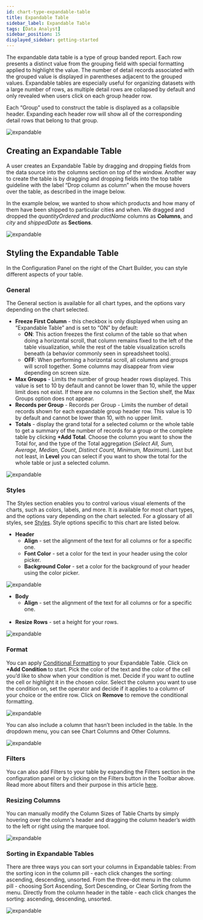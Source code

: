 ```yaml
---
id: chart-type-expandable-table
title: Expandable Table
sidebar_label: Expandable Table
tags: [Data Analyst]
sidebar_position: 15
displayed_sidebar: getting-started
---
```


<div style={{textAlign: "justify"}}>

The expandable data table is a type of group banded report. Each row presents a distinct value from the grouping field with special formatting applied to highlight the value. The number of detail records associated with the grouped value is displayed in parentheses adjacent to the grouped values. Expandable tables are especially useful for organizing datasets with a large number of rows, as multiple detail rows are collapsed by default and only revealed when users click on each group header row.

Each “Group” used to construct the table is displayed as a collapsible header. Expanding each header row will show all of the corresponding detail rows that belong to that group.

![expandable](https://s3.amazonaws.com/cdn.qrvey.com/documentation_assets/ui-docs/dataviews/chart-types-all/Expandable/expandable.png#thumbnail-60)


## Creating an Expandable Table 
A user creates an Expandable Table by dragging and dropping fields from the data source into the columns section on top of the window. Another way to create the table is by dragging and dropping fields into the top table guideline with the label “Drop column as column” when the mouse hovers over the table, as described in the image below.

In the example below, we wanted to show which products and how many of them have been shipped to particular cities and when. We dragged and dropped the *quantityOrdered* and *productName* columns as **Columns**, and *city* and *shippedDate* as **Sections**.


![expandable](https://s3.amazonaws.com/cdn.qrvey.com/documentation_assets/ui-docs/dataviews/chart-types-all/Expandable/expandable2.gif#thumbnail)


## Styling the Expandable Table 
In the Configuration Panel on the right of the Chart Builder, you can style different aspects of your table.

### General
The General section is available for all chart types, and the options vary depending on the chart selected.

* **Freeze First Column** - this checkbox is only displayed when using an “Expandable Table” and is set to “ON” by default:
    * **ON**: This action freezes the first column of the table so that when doing a horizontal scroll, that column remains fixed to the left of the table visualization, while the rest of the table visualization scrolls beneath (a behavior commonly seen in spreadsheet tools).
    * **OFF**: When performing a horizontal scroll, all columns and groups will scroll together. Some columns may disappear from view depending on screen size.
* **Max Groups** - Limits the number of group header rows displayed. This value is set to 10 by default and cannot be lower than 10, while the upper limit does not exist. If there are no columns in the Section shelf, the Max Groups option does not appear.
* **Records per Group** - Records per Group - Limits the number of detail records shown for each expandable group header row. This value is 10 by default and cannot be lower than 10, with no upper limit.
* **Totals** - display the grand total for a selected column or the whole table to get a summary of the number of records for a group or the complete table by clicking **+Add Total**. Choose the column you want to show the Total for, and the type of the Total aggregation (*Select All, Sum, Average, Median, Count, Distinct Count, Minimum, Maximum*). Last but not least, in **Level** you can select if you want to show the total for the whole table or just a selected column. 

![expandable](https://s3.amazonaws.com/cdn.qrvey.com/documentation_assets/ui-docs/dataviews/chart-types-all/Expandable/expandable3.png#thumbnail-40) 



### Styles
The Styles section enables you to control various visual elements of the charts, such as colors, labels, and more. It is available for most chart types, and the options vary depending on the chart selected. For a glossary of all styles, see [Styles](../09-Configure%20charts/chart-styles.md). Style options specific to this chart are listed below. 

* **Header**
  * **Align** - set the alignment of the text for all columns or for a specific one.
  * **Font Color** - set a color for the text in your header using the color picker. 
  * **Background Color** - set a color for the background of your header using the color picker.

![expandable](https://s3.amazonaws.com/cdn.qrvey.com/documentation_assets/ui-docs/dataviews/chart-types-all/Expandable/body.png#thumbnail-40)  


* **Body**
  * **Align** - set the alignment of the text for all columns or for a specific one.<br /> <br />
* **Resize Rows** - set a height for your rows. 

![expandable](https://s3.amazonaws.com/cdn.qrvey.com/documentation_assets/ui-docs/dataviews/chart-types-all/Expandable/expandable3.png#thumbnail)


### Format
You can apply [Conditional Formatting](../09-Configure%20charts/chart-format.md#small-multiples#conditional-formatting) to your Expandable Table.
Click on **+Add Condition** to start. Pick the color of the text and the color of the cell you’d like to show when your condition is met. Decide if you want to outline the cell or highlight it in the chosen color. Select the column you want to use the condition on, set the operator and decide if it applies to a column of your choice or the entire row. 
Click on **Remove** to remove the conditional formatting.

![expandable](https://s3.amazonaws.com/cdn.qrvey.com/documentation_assets/ui-docs/dataviews/chart-types-all/Expandable/expandable4.gif#thumbnail)


You can also include a column that hasn’t been included in the table. In the dropdown menu, you can see Chart Columns and Other Columns.

![expandable](https://s3.amazonaws.com/cdn.qrvey.com/documentation_assets/ui-docs/dataviews/chart-types-all/Expandable/expandable5.png#thumbnail-40)

### Filters
You can also add Filters to your table by expanding the Filters section in the configuration panel or by clicking on the Filters button in the Toolbar above. Read more about filters and their purpose in this article [here](../09-Configure%20charts/chart-filters.md).


### Resizing Columns
You can manually modify the Column Sizes of Table Charts by simply hovering over the column's header and dragging the column header’s width to the left or right using the marquee tool.

![expandable](https://s3.amazonaws.com/cdn.qrvey.com/documentation_assets/ui-docs/dataviews/chart-types-all/Expandable/expandable6.gif#thumbnail)

### Sorting in Expandable Tables
There are three ways you can sort your columns in Expandable tables: 
From the sorting icon in the column pill - each click changes the sorting: ascending, descending, unsorted.
From the three-dot menu in the column pill - choosing Sort Ascending, Sort Descending, or Clear Sorting from the menu.
Directly from the column header in the table - each click changes the sorting: ascending, descending, unsorted.


![expandable](https://s3.amazonaws.com/cdn.qrvey.com/documentation_assets/ui-docs/dataviews/chart-types-all/Expandable/expandable7.png#thumbnail)




</div>